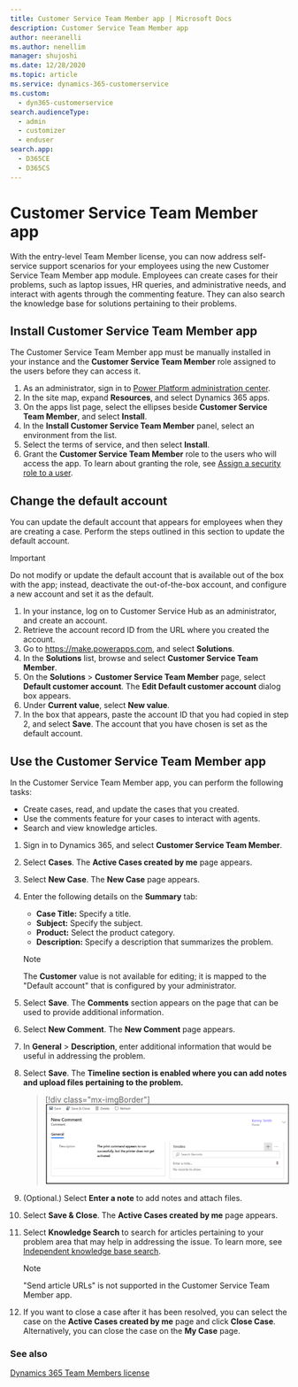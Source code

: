 ```yaml
---
title: Customer Service Team Member app | Microsoft Docs
description: Customer Service Team Member app
author: neeranelli
ms.author: nenellim
manager: shujoshi
ms.date: 12/28/2020
ms.topic: article
ms.service: dynamics-365-customerservice
ms.custom: 
  - dyn365-customerservice
search.audienceType: 
  - admin
  - customizer
  - enduser
search.app: 
  - D365CE
  - D365CS
---
```

# Customer Service Team Member app

With the entry-level Team Member license, you can now address self-service support scenarios for your employees using the new Customer Service Team Member app module. Employees can create cases for their problems, such as laptop issues, HR queries, and administrative needs, and interact with agents through the commenting feature. They can also search the knowledge base for solutions pertaining to their problems. 

## Install Customer Service Team Member app

The Customer Service Team Member app must be manually installed in your instance and the **Customer Service Team Member** role assigned to the users before they can access it.

1. As an administrator, sign in to [Power Platform administration center](https://admin.powerplatform.microsoft.com/).
2. In the site map, expand **Resources**, and select Dynamics 365 apps.
3. On the apps list page, select the ellipses beside **Customer Service Team Member**, and select **Install**.
4. In the **Install Customer Service Team Member** panel, select an environment from the list.
5. Select the terms of service, and then select **Install**.
6. Grant the **Customer Service Team Member** role to the users who will access the app. To learn about granting the role, see [Assign a security role to a user](https://docs.microsoft.com/power-platform/admin/create-users-assign-online-security-roles#assign-a-security-role-to-a-user).

## Change the default account

You can update the default account that appears for employees when they are creating a case. Perform the steps outlined in this section to update the default account.

> [!IMPORTANT]
>
> Do not modify or update the default account that is available out of the box with the app; instead, deactivate the out-of-the-box account, and configure a new account and set it as the default.

1. In your instance, log on to Customer Service Hub as an administrator, and create an account.
2. Retrieve the account record ID from the URL where you created the account.
3. Go to https://make.powerapps.com, and select **Solutions**.
4. In the **Solutions** list, browse and select **Customer Service Team Member**.
5. On the **Solutions** > **Customer Service Team Member** page, select **Default customer account**. The **Edit Default customer account** dialog box appears.
6. Under **Current value**, select **New value**.
7. In the box that appears, paste the account ID that you had copied in step 2, and select **Save**. The account that you have chosen is set as the default account.

## Use the Customer Service Team Member app

In the Customer Service Team Member app, you can perform the following tasks:

- Create cases, read, and update the cases that you created.
- Use the comments feature for your cases to interact with agents.
- Search and view knowledge articles.

1. Sign in to Dynamics 365, and select **Customer Service Team Member**.
2. Select **Cases**. The **Active Cases created by me** page appears.
3. Select **New Case**. The **New Case** page appears.
4. Enter the following details on the **Summary** tab:

   - **Case Title:** Specify a title.
   - **Subject:** Specify the subject.
   - **Product:** Select the product category.
   - **Description:** Specify a description that summarizes the problem.

    > [!NOTE]
    > The **Customer** value is not available for editing; it is mapped to the "Default account" that is configured by your administrator.

5. Select **Save**. The **Comments** section appears on the page that can be used to provide additional information.
6. Select **New Comment**. The **New Comment** page appears.
7. In **General** > **Description**, enter additional information that would be useful in addressing the problem.
8. Select **Save**. The **Timeline section is enabled where you can add notes and upload files pertaining to the problem.**
  
    > [!div class="mx-imgBorder"]
    > ![New comment](media/cstm-new-comment.png "New comment")

9. (Optional.) Select **Enter a note** to add notes and attach files.
10. Select **Save & Close**. The **Active Cases created by me** page appears.
11. Select **Knowledge Search** to search for articles pertaining to your problem area that may help in addressing the issue. To learn more, see [Independent knowledge base search](search-knowledge-articles-csh.md#independent-knowledge-base-search).

    > [!NOTE]
    > "Send article URLs" is not supported in the Customer Service Team Member app.

12. If you want to close a case after it has been resolved, you can select the case on the **Active Cases created by me** page and click **Close Case**. Alternatively, you can close the case on the **My Case** page.

### See also

[Dynamics 365 Team Members license](https://docs.microsoft.com/dynamics365/get-started/team-members-license)
